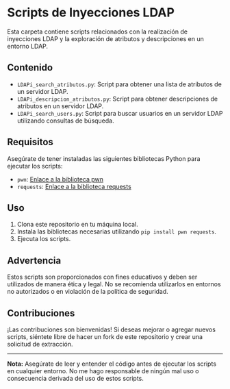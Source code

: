 # Scripts de Inyecciones LDAP

Esta carpeta contiene scripts relacionados con la realización de inyecciones LDAP y la exploración de atributos y descripciones en un entorno LDAP.

## Contenido

- `LDAPi_search_atributos.py`: Script para obtener una lista de atributos de un servidor LDAP.
- `LDAPi_descripcion_atributos.py`: Script para obtener descripciones de atributos en un servidor LDAP.
- `LDAPi_search_users.py`: Script para buscar usuarios en un servidor LDAP utilizando consultas de búsqueda.

## Requisitos

Asegúrate de tener instaladas las siguientes bibliotecas Python para ejecutar los scripts:

- `pwn`: [Enlace a la biblioteca pwn](https://github.com/Gallopsled/pwntools)
- `requests`: [Enlace a la biblioteca requests](https://docs.python-requests.org/en/latest/)

## Uso

1. Clona este repositorio en tu máquina local.
2. Instala las bibliotecas necesarias utilizando `pip install pwn requests`.
3. Ejecuta los scripts.

## Advertencia

Estos scripts son proporcionados con fines educativos y deben ser utilizados de manera ética y legal. No se recomienda utilizarlos en entornos no autorizados o en violación de la política de seguridad.

## Contribuciones

¡Las contribuciones son bienvenidas! Si deseas mejorar o agregar nuevos scripts, siéntete libre de hacer un fork de este repositorio y crear una solicitud de extracción.

---

**Nota:** Asegúrate de leer y entender el código antes de ejecutar los scripts en cualquier entorno. No me hago responsable de ningún mal uso o consecuencia derivada del uso de estos scripts.
